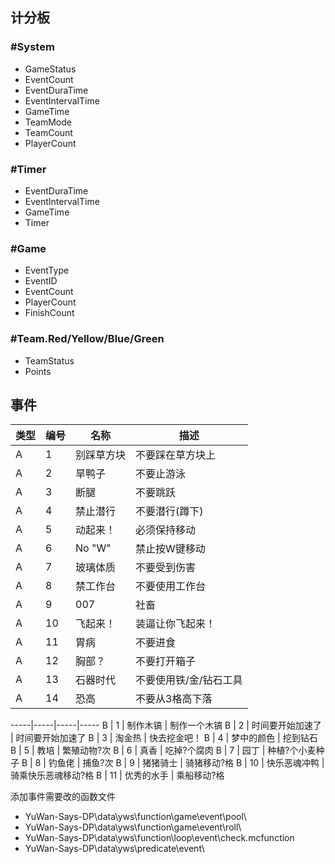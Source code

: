 
## 计分板

### #System

 - GameStatus
 - EventCount
 - EventDuraTime
 - EventIntervalTime
 - GameTime
 - TeamMode
 - TeamCount
 - PlayerCount

### #Timer

 - EventDuraTime
 - EventIntervalTime
 - GameTime
 - Timer


### #Game

 - EventType
 - EventID
 - EventCount
 - PlayerCount
 - FinishCount

### #Team.Red/Yellow/Blue/Green

 - TeamStatus
 - Points


## 事件

类型 | 编号 | 名称 | 描述
--- | --- | --- | ---
A | 1 | 别踩草方块 | 不要踩在草方块上
A | 2 | 旱鸭子 |不要止游泳
A | 3 | 断腿 | 不要跳跃
A | 4 | 禁止潜行 | 不要潜行(蹲下)
A | 5 | 动起来！ | 必须保持移动
A | 6 | No "W" | 禁止按W键移动
A | 7 | 玻璃体质 | 不要受到伤害
A | 8 | 禁工作台 | 不要使用工作台
A | 9 | 007 | 社畜
A | 10 | 飞起来！ | 装逼让你飞起来！
A | 11 | 胃病 | 不要进食
A | 12 | 胸部？ | 不要打开箱子
A | 13 | 石器时代 | 不要使用铁/金/钻石工具
A | 14 | 恐高 | 不要从3格高下落

-----|-----|-----|-----
B | 1 | 制作木镐 | 制作一个木镐
B | 2 | 时间要开始加速了 | 时间要开始加速了
B | 3 | 淘金热 | 快去挖金吧！
B | 4 | 梦中的颜色 | 挖到钻石
B | 5 | 教培 | 繁殖动物?次
B | 6 | 真香 | 吃掉?个腐肉
B | 7 | 园丁 | 种植?个小麦种子
B | 8 | 钓鱼佬 | 捕鱼?次
B | 9 | 猪猪骑士 | 骑猪移动?格
B | 10 | 快乐恶魂冲鸭 | 骑乘快乐恶魂移动?格
B | 11 | 优秀的水手 | 乘船移动?格

添加事件需要改的函数文件

 - YuWan-Says-DP\data\yws\function\game\event\pool\
 - YuWan-Says-DP\data\yws\function\game\event\roll\
 - YuWan-Says-DP\data\yws\function\loop\event\check.mcfunction
 - YuWan-Says-DP\data\yws\predicate\event\